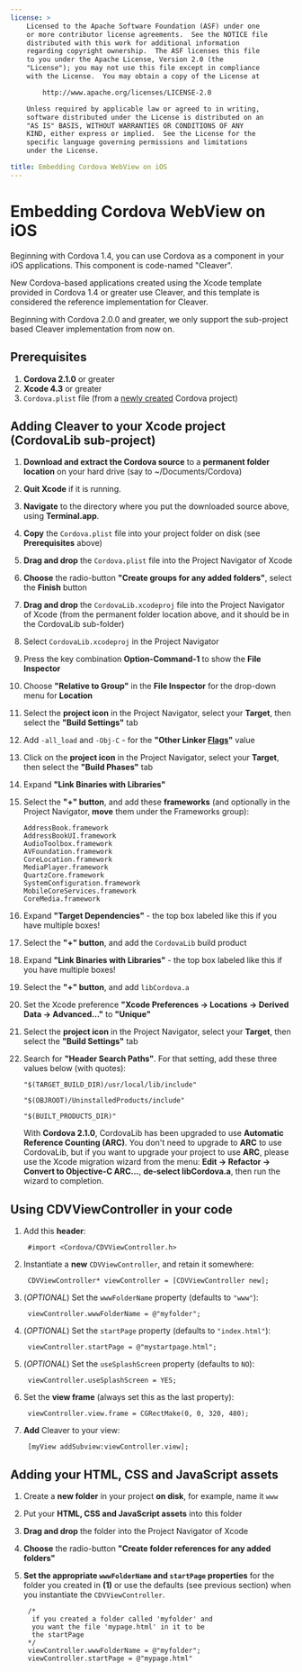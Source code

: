 ```yaml
---
license: >
    Licensed to the Apache Software Foundation (ASF) under one
    or more contributor license agreements.  See the NOTICE file
    distributed with this work for additional information
    regarding copyright ownership.  The ASF licenses this file
    to you under the Apache License, Version 2.0 (the
    "License"); you may not use this file except in compliance
    with the License.  You may obtain a copy of the License at

        http://www.apache.org/licenses/LICENSE-2.0

    Unless required by applicable law or agreed to in writing,
    software distributed under the License is distributed on an
    "AS IS" BASIS, WITHOUT WARRANTIES OR CONDITIONS OF ANY
    KIND, either express or implied.  See the License for the
    specific language governing permissions and limitations
    under the License.

title: Embedding Cordova WebView on iOS
---
```


Embedding Cordova WebView on iOS
================================

Beginning with Cordova 1.4, you can use Cordova as a component in your iOS applications. This component is code-named "Cleaver".

New Cordova-based applications created using the Xcode template provided in Cordova 1.4 or greater use Cleaver, and this template is considered the reference implementation for Cleaver.

Beginning with Cordova 2.0.0 and greater, we only support the sub-project based Cleaver implementation from now on.

Prerequisites
-------------

1. **Cordova 2.1.0** or greater
2. **Xcode 4.3** or greater
3. `Cordova.plist` file (from a [newly created](guide_command-line_index.md.html#Command-Line%20Usage_ios) Cordova project)


Adding Cleaver to your Xcode project (CordovaLib sub-project)
-------------------------------------------------------------

1. **Download and extract the Cordova source** to a **permanent folder location** on your hard drive (say to ~/Documents/Cordova)
2. **Quit Xcode** if it is running.
3. **Navigate** to the directory where you put the downloaded source above, using **Terminal.app**.
4. **Copy** the `Cordova.plist` file into your project folder on disk (see **Prerequisites** above)
5. **Drag and drop** the `Cordova.plist` file into the Project Navigator of Xcode
6. **Choose** the radio-button **"Create groups for any added folders"**, select the **Finish** button
7. **Drag and drop** the `CordovaLib.xcodeproj` file into the Project Navigator of Xcode (from the permanent folder location above, and it should be in the CordovaLib sub-folder)
8. Select `CordovaLib.xcodeproj` in the Project Navigator
9. Press the key combination **Option-Command-1** to show the **File Inspector**
10. Choose **"Relative to Group"** in the **File Inspector** for the drop-down menu for **Location** 
11. Select the **project icon** in the Project Navigator, select your **Target**, then select the **"Build Settings"** tab
12. Add `-all_load` and `-Obj-C` - for the **"Other Linker [Flags](../../cordova/file/flags/flags.html)"** value
13. Click on the **project icon** in the Project Navigator, select your **Target**, then select the **"Build Phases"** tab
14. Expand **"Link Binaries with Libraries"** 
15. Select the **"+" button**, and add these **frameworks** (and optionally in the Project Navigator, **move** them under the Frameworks group):

        AddressBook.framework
        AddressBookUI.framework
        AudioToolbox.framework
        AVFoundation.framework
        CoreLocation.framework
        MediaPlayer.framework
        QuartzCore.framework
        SystemConfiguration.framework
        MobileCoreServices.framework
        CoreMedia.framework

16. Expand **"Target Dependencies"** - the top box labeled like this if you have multiple boxes!
17. Select the **"+" button**, and add the `CordovaLib` build product
18. Expand **"Link Binaries with Libraries"** - the top box labeled like
    this if you have multiple boxes!
19. Select the **"+" button**, and add `libCordova.a`
20. Set the Xcode preference **"Xcode Preferences -> Locations -> Derived Data -> Advanced…"** to **"Unique"**
21. Select the **project icon** in the Project Navigator, select your **Target**, then select the **"Build Settings"** tab
22. Search for **"Header Search Paths"**. For that setting, add these three values below (with quotes):

        "$(TARGET_BUILD_DIR)/usr/local/lib/include"
    
        "$(OBJROOT)/UninstalledProducts/include"
    
        "$(BUILT_PRODUCTS_DIR)"

    With **Cordova 2.1.0**, CordovaLib has been upgraded to use **Automatic Reference Counting (ARC)**. You don't need to upgrade to **ARC** to use CordovaLib, but if you want to upgrade your project to use **ARC**, please use the Xcode migration wizard from the menu: **Edit -> Refactor -> Convert to Objective-C ARC…**, **de-select libCordova.a**, then run the wizard to completion. 
    
Using CDVViewController in your code
------------------------------------

1. Add this **header**:

        #import <Cordova/CDVViewController.h>

2. Instantiate a **new** `CDVViewController`, and retain it somewhere: 

        CDVViewController* viewController = [CDVViewController new];

3. (_OPTIONAL_) Set the `wwwFolderName` property (defaults to `"www"`):

        viewController.wwwFolderName = @"myfolder";

4. (_OPTIONAL_) Set the `startPage` property (defaults to `"index.html"`):

        viewController.startPage = @"mystartpage.html";

5. (_OPTIONAL_) Set the `useSplashScreen` property (defaults to `NO`):

        viewController.useSplashScreen = YES;

6. Set the **view frame** (always set this as the last property):

        viewController.view.frame = CGRectMake(0, 0, 320, 480);

7. **Add** Cleaver to your view:

        [myView addSubview:viewController.view];

Adding your HTML, CSS and JavaScript assets
-------------------------------------------

1. Create a **new folder** in your project **on disk**, for example, name it `www`
2. Put your **HTML, CSS and JavaScript assets** into this folder
3. **Drag and drop** the folder into the Project Navigator of Xcode
4. **Choose** the radio-button **"Create folder references for any added folders"**
5. **Set the appropriate `wwwFolderName` and `startPage` properties** for the folder you created in **(1)** or use the defaults (see previous section) when you instantiate the `CDVViewController`.

        /*
         if you created a folder called 'myfolder' and
         you want the file 'mypage.html' in it to be 
         the startPage
        */
        viewController.wwwFolderName = @"myfolder";
        viewController.startPage = @"mypage.html"

